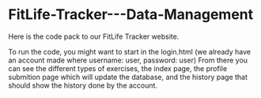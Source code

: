 # FitLife-Tracker---Data-Management
  Here is the code pack to our FitLife Tracker website.

To run the code, you might want to start in the login.html (we already have an account made where username: user, password: user)
From there you can see the different types of exercises, the index page, the profile submition page which will update the database, and the history page that should show the history done by the account.

